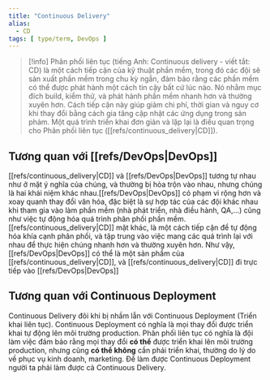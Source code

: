 ```yaml
---
title: "Continuous Delivery"
alias:
  - CD
tags: [ type/term, DevOps ]
---
```


> [!info]
> Phân phối liên tục (tiếng Anh: Continuous delivery - viết tắt: CD) là một cách tiếp cận của kỹ thuật phần mềm, trong
> đó các đội sẽ sản xuất phần mềm trong chu kỳ ngắn, đảm bảo rằng các phần mềm có thể được phát hành một cách tin cậy
> bất
> cứ lúc nào. Nó nhằm mục đích build, kiểm thử, và phát hành phần mềm nhanh hơn và thường xuyên hơn. Cách tiếp cận này
> giúp giảm chi phí, thời gian và nguy cơ khi thay đổi bằng cách gia tăng cập nhật các ứng dụng trong sản phảm. Một quá
> trình triển khai đơn giản và lặp lại là điều quan trọng cho Phân phối liên tục ([[refs/continuous_delivery|CD]]).

## Tương quan với [[refs/DevOps|DevOps]]

[[refs/continuous_delivery|CD]] và [[refs/DevOps|DevOps]] tương tự nhau như ở mặt ý nghĩa của chúng, và thường bị hòa trộn vào nhau,
nhưng chúng là hai khái niệm
khác nhau.[[refs/DevOps|DevOps]] có phạm vi rộng hơn và xoay quanh thay đổi văn hóa, đặc biệt là sự hợp tác của các đội
khác nhau
khi tham gia vào làm phần mềm (nhà phát triển, nhà điều hành, QA,...) cũng như việc tự động hóa quá trình phân phối phần
mềm.[[refs/continuous_delivery|CD]] mặt khác, là một cách tiếp cận để tự động hóa khía cạnh phân phối, và tập trung vào việc mang các quá
trình
lại với nhau để thực hiện chúng nhanh hơn và thường xuyên hơn. Như vậy, [[refs/DevOps|DevOps]] có thể là một sản phẩm
của [[refs/continuous_delivery|CD]], và [[refs/continuous_delivery|CD]]
đi trực tiếp vào [[refs/DevOps|DevOps]]

## Tương quan với Continuous Deployment

Continuous Delivery đôi khi bị nhầm lẫn với Continuous Deployment (Triển khai liên tục). Continuous Deployment có nghĩa là
mọi thay đổi được triển khai tự động lên môi trường production. Phân phối liên tục có nghĩa là đội làm việc đảm bảo rằng
mọi thay đổi **có thể** được triển khai lên môi trường production, nhưng cũng **có thể không** cần phải triển khai, thường do lý
do về phục vụ kinh doanh, marketing. Để làm được Continuous Deployment người ta phải làm được cả Continuous Delivery.